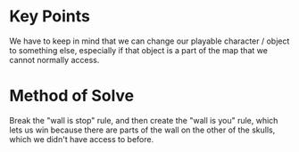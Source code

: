# Key Points
We have to keep in mind that we can change our playable character / object to something else, especially if that object is a part of the map that we cannot normally access.
# Method of Solve
Break the "wall is stop" rule, and then create the "wall is you" rule, which lets us win because there are parts of the wall on the other of the skulls, which we didn't have access to before.
